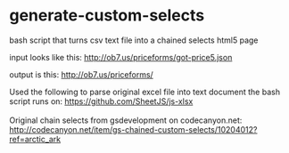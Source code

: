 # generate-custom-selects
bash script that turns csv text file into a chained selects html5 page

input looks like this:
http://ob7.us/priceforms/got-price5.json

output is this:
http://ob7.us/priceforms/

Used the following to parse original excel file into text document the bash script runs on:
https://github.com/SheetJS/js-xlsx <br>
<br>
Original chain selects from gsdevelopment on codecanyon.net:<br>
http://codecanyon.net/item/gs-chained-custom-selects/10204012?ref=arctic_ark
